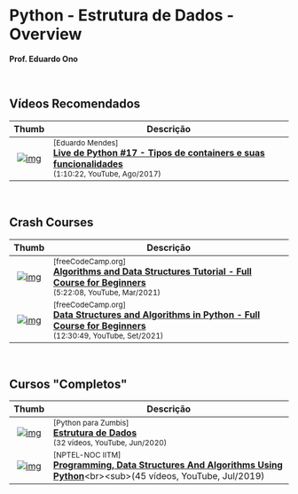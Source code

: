 

# Python - Estrutura de Dados - Overview

__Prof. Eduardo Ono__

&nbsp;

## Vídeos Recomendados

| Thumb | Descrição |
| :-: | --- |
| [![img](https://img.youtube.com/vi/cfmV8NUzAhw/default.jpg)](https://www.youtube.com/watch?v=cfmV8NUzAhw) | <sup>[Eduardo Mendes]</sup><br>[__Live de Python #17 - Tipos de containers e suas funcionalidades__](https://www.youtube.com/watch?v=cfmV8NUzAhw)<br><sub>(1:10:22, YouTube, Ago/2017)</sub>

&nbsp;

## Crash Courses

| Thumb | Descrição |
| :-: | --- |
| [![img](https://img.youtube.com/vi/8hly31xKli0/default.jpg)](https://www.youtube.com/watch?v=8hly31xKli0) | <sup>[freeCodeCamp.org]</sup><br>[__Algorithms and Data Structures Tutorial - Full Course for Beginners__](https://www.youtube.com/watch?v=8hly31xKli0)<br><sub>(5:22:08, YouTube, Mar/2021)</sub>
| [![img](https://img.youtube.com/vi/pkYVOmU3MgA/default.jpg)](https://www.youtube.com/watch?v=pkYVOmU3MgA) | <sup>[freeCodeCamp.org]</sup><br>[__Data Structures and Algorithms in Python - Full Course for Beginners__](https://www.youtube.com/watch?v=pkYVOmU3MgA)<br><sub>(12:30:49, YouTube, Set/2021)</sub>

&nbsp;

## Cursos "Completos"

| Thumb | Descrição |
| :-: | --- |
| [![img](https://img.youtube.com/vi/Mhgfht6X4BI/default.jpg)](https://www.youtube.com/playlist?list=PLUukMN0DTKCtdKaIUQoV4VWqGblYGZLfC) | <sup>[Python para Zumbis]</sup><br>[__Estrutura de Dados__](https://www.youtube.com/playlist?list=PLUukMN0DTKCtdKaIUQoV4VWqGblYGZLfC)<br><sub>(32 vídeos, YouTube, Jun/2020)</sub>
| [![img](https://img.youtube.com/vi/9MmC_uGjBsM/default.jpg)](https://www.youtube.com/playlist?list=PLyqSpQzTE6M_Fu6l8irVwXkUyC9Gwqr6_) | <sup>[NPTEL-NOC IITM]</sup><br>[__Programming, Data Structures And Algorithms Using Python__](https://www.youtube.com/playlist?list=PLyqSpQzTE6M_Fu6l8irVwXkUyC9Gwqr6_)<br><sub>(45 vídeos, YouTube, Jul/2019)</sub>

&nbsp;
